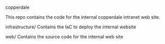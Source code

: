 copperdale

This repo contains the code for the internal copperdale
intranet web site.

infrastructure/
Contains the IaC to deploy the internal website

web/
Contains the source code for the internal web site

